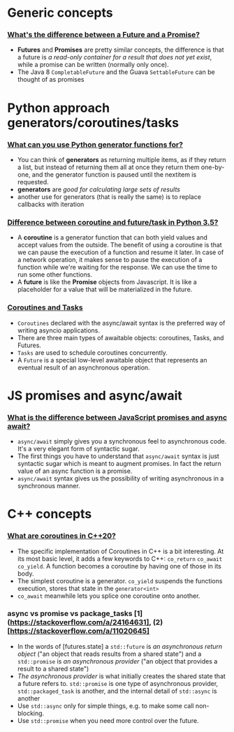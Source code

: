 # Generic concepts
### [What's the difference between a Future and a Promise?](https://stackoverflow.com/questions/14541975/whats-the-difference-between-a-future-and-a-promise)
- **Futures** and **Promises** are pretty similar concepts, the difference is that a future is *a read-only container for a result that does not yet exist*, while a promise can be written (normally only once).	
- The Java 8 `CompletableFuture` and the Guava `SettableFuture` can be thought of as promises


# Python approach generators/coroutines/tasks
### [What can you use Python generator functions for?](https://stackoverflow.com/questions/102535/what-can-you-use-python-generator-functions-for)
- You can think of **generators** as returning multiple items, as if they return a list, but instead of returning them all at once they return them one-by-one, and the generator function is paused until the nextitem is requested. 
- **generators** are *good for calculating large sets of results* 
- another use for generators (that is really the same) is to replace callbacks with iteration

### [Difference between coroutine and future/task in Python 3.5?](https://stackoverflow.com/questions/34753401/difference-between-coroutine-and-future-task-in-python-3-5)
- A **coroutine** is a generator function that can both yield values and accept values from the outside. The benefit of using a coroutine is that we can pause the execution of a function and resume it later. In case of a network operation, it makes sense to pause the execution of a function while we're waiting for the response. We can use the time to run some other functions.
- A **future** is like the **Promise** objects from Javascript. It is like a placeholder for a value that will be materialized in the future.

### [Coroutines and Tasks](https://docs.python.org/3/library/asyncio-task.html)
- `Coroutines` declared with the async/await syntax is the preferred way of writing asyncio applications.
- There are three main types of awaitable objects: coroutines, Tasks, and Futures.
- `Tasks` are used to schedule coroutines concurrently.
- A `Future` is a special low-level awaitable object that represents an eventual result of an asynchronous operation.


# JS promises and async/await
### [What is the difference between JavaScript promises and async await?](https://stackoverflow.com/questions/34401389/what-is-the-difference-between-javascript-promises-and-async-await)
- `async/await` simply gives you a synchronous feel to asynchronous code. It's a very elegant form of syntactic sugar.
- The first things you have to understand that `async/await` syntax is just syntactic sugar which is meant to augment promises. In fact the return value of an async function is a promise.
- `async/await` syntax gives us the possibility of writing asynchronous in a synchronous manner.




# C++ concepts
### [What are coroutines in C++20?](https://stackoverflow.com/questions/43503656/what-are-coroutines-in-c20)

- The specific implementation of Coroutines in C++ is a bit interesting. At its most basic level, it adds a few keywords to C++: `co_return` `co_await` `co_yield`. A function becomes a coroutine by having one of those in its body.
- The simplest coroutine is a generator. `co_yield` suspends the functions execution, stores that state in the `generator<int>`
- `co_await` meanwhile lets you splice one coroutine onto another.

### async vs promise vs package_tasks [1](https://stackoverflow.com/a/24164631], (2)[https://stackoverflow.com/a/11020645]
- In the words of [futures.state] a `std::future` is *an asynchronous return object* ("an object that reads results from a shared state") and a `std::promise` is *an asynchronous provider* ("an object that provides a result to a shared state")
- *The asynchronous provider* is what initially creates the shared state that a future refers to. `std::promise` is one type of asynchronous provider, `std::packaged_task` is another, and the internal detail of `std::async` is another
- Use `std::async` only for simple things, e.g. to make some call non-blocking.
- Use `std::promise` when you need more control over the future.
